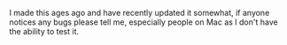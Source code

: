 I made this ages ago and have recently updated it somewhat, if anyone notices any bugs please tell me, especially people on Mac as I don't have the ability to test it.
